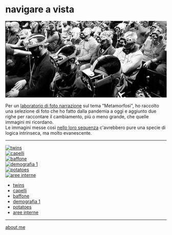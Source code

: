 # navigare a vista    

[![](navigareavista.jpg)](https://flic.kr/s/aHBqjAuLZN "flickr album")

Per un [laboratorio di foto narrazione](https://roma.officinefotografiche.org/corsi/metamorfosi/) sul tema "Metamorfosi", ho raccolto una selezione di foto che ho fatto dalla pandemia a oggi e aggiunto due righe per raccontare il cambiamento, più o meno grande, che quelle immagini mi ricordano.    
Le immagini messe così [nello loro sequenza](https://flic.kr/s/aHBqjAuLZN) c'avrebbero pure una specie di logica intrinseca, ma molto evanescente.  

----  

[![](https://live.staticflickr.com/65535/52732160916_9b550afa0d_m.jpg "twins")](nav-230307-0101.md)  
[![](https://live.staticflickr.com/65535/52732644113_1996dd5937_m.jpg "capelli")](nav-230308-0301.md)  
[![](https://live.staticflickr.com/65535/52732569805_1643eefb3c_m.jpg "baffone")](nav-230307-0301.md)  
[![](https://live.staticflickr.com/65535/52732645188_9e88a11cb7_m.jpg "demografia 1")](nav-230308-0101.md)  
[![](https://live.staticflickr.com/65535/52732573080_6e61276565_m.jpg "potatoes")](nav-230307-0201.md)  
[![](https://live.staticflickr.com/65535/52732157881_686afbea53_m.jpg "aree interne")](nav-230308-0201.md)  

- [twins](nav-230307-0101.md)
- [capelli](nav-230308-0301.md)
- [baffone](nav-230307-0301.md)
- [demografia 1](nav-230308-0101.md)
- [potatoes](nav-230307-0201.md)
- [aree interne](nav-230308-0201.md)  

---    
[about me](https://about.me/cacioman)  

